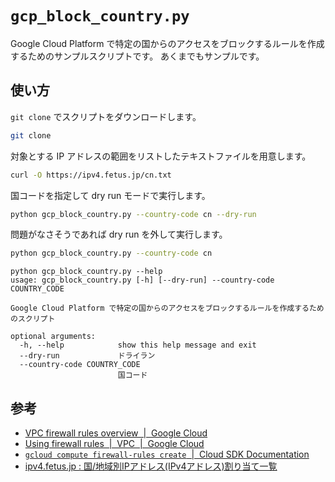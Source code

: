 # `gcp_block_country.py`

Google Cloud Platform で特定の国からのアクセスをブロックするルールを作成するためのサンプルスクリプトです。
あくまでもサンプルです。

## 使い方

`git clone` でスクリプトをダウンロードします。

```bash
git clone
```

対象とする IP アドレスの範囲をリストしたテキストファイルを用意します。

```bash
curl -O https://ipv4.fetus.jp/cn.txt
```

国コードを指定して dry run モードで実行します。

```bash
python gcp_block_country.py --country-code cn --dry-run
```

問題がなさそうであれば dry run を外して実行します。

```bash
python gcp_block_country.py --country-code cn
```

```text
python gcp_block_country.py --help
usage: gcp_block_country.py [-h] [--dry-run] --country-code COUNTRY_CODE

Google Cloud Platform で特定の国からのアクセスをブロックするルールを作成するためのスクリプト

optional arguments:
  -h, --help            show this help message and exit
  --dry-run             ドライラン
  --country-code COUNTRY_CODE
                        国コード
```

## 参考

- [VPC firewall rules overview  |  Google Cloud](https://cloud.google.com/vpc/docs/firewalls)
- [Using firewall rules  |  VPC  |  Google Cloud](https://cloud.google.com/vpc/docs/using-firewalls)
- [`gcloud compute firewall-rules create`  |  Cloud SDK Documentation](https://cloud.google.com/sdk/gcloud/reference/compute/firewall-rules/create)
- [ipv4.fetus.jp : 国/地域別IPアドレス(IPv4アドレス)割り当て一覧](https://ipv4.fetus.jp/)
